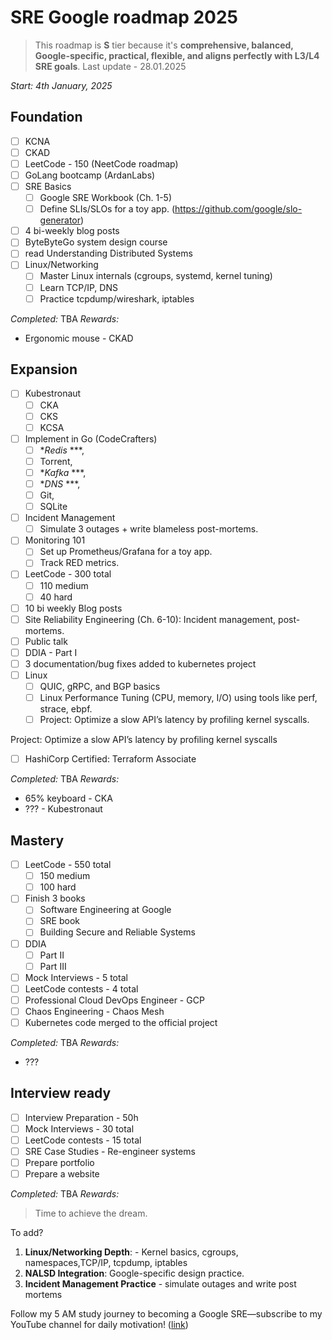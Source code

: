 # SRE Google roadmap 2025

>This roadmap is **S** tier because it's **comprehensive, balanced, Google-specific, practical, flexible, and aligns perfectly with L3/L4 SRE goals**.
Last update - 28.01.2025

*Start: 4th January, 2025*


## Foundation
- [ ] KCNA 
- [ ] CKAD 
- [ ] LeetCode - 150 (NeetCode roadmap)
- [ ] GoLang bootcamp (ArdanLabs)
- [ ] SRE Basics
	- [ ] Google SRE Workbook (Ch. 1-5) 
	- [ ] Define SLIs/SLOs for a toy app. (https://github.com/google/slo-generator)
- [ ] 4 bi-weekly blog posts
- [ ] ByteByteGo system design course
- [ ] read Understanding Distributed Systems
- [ ] Linux/Networking
	- [ ] Master Linux internals (cgroups, systemd, kernel tuning)
	- [ ] Learn TCP/IP, DNS 
	- [ ] Practice tcpdump/wireshark, iptables

*Completed:*  TBA
*Rewards:* 
* Ergonomic mouse - CKAD
## Expansion
- [ ] Kubestronaut
	- [ ] CKA
	- [ ] CKS
	- [ ] KCSA
- [ ] Implement in Go (CodeCrafters)
	- [ ] **Redis* ***, 
	- [ ] Torrent, 
	- [ ] **Kafka* ***, 
	- [ ] **DNS* ***, 
	- [ ] Git, 
	- [ ] SQLite
- [ ] Incident Management
	- [ ] Simulate 3 outages + write blameless post-mortems.
- [ ] Monitoring 101
	- [ ] Set up Prometheus/Grafana for a toy app.
	- [ ] Track RED metrics.
- [ ] LeetCode - 300 total
	- [ ] 110 medium
	- [ ] 40 hard
- [ ] 10 bi weekly Blog posts
- [ ] Site Reliability Engineering (Ch. 6-10): Incident management, post-mortems.
- [ ] Public talk
- [ ] DDIA - Part I
- [ ] 3 documentation/bug fixes added to kubernetes project
- [ ] Linux
	- [ ] QUIC, gRPC, and BGP basics
	- [ ] Linux Performance Tuning (CPU, memory, I/O) using tools like perf, strace, ebpf.
	- [ ] Project: Optimize a slow API’s latency by profiling kernel syscalls.

Project: Optimize a slow API’s latency by profiling kernel syscalls
- [ ] HashiCorp Certified: Terraform Associate

*Completed:*  TBA
*Rewards:* 
* 65% keyboard - CKA
* ??? - Kubestronaut

## Mastery
- [ ] LeetCode - 550 total
	- [ ] 150 medium
	- [ ] 100 hard
- [ ] Finish 3 books
	- [ ] Software Engineering at Google
	- [ ] SRE book
	- [ ] Building Secure and Reliable Systems
- [ ] DDIA
	- [ ] Part II
	- [ ] Part III
- [ ] Mock Interviews - 5 total
- [ ] LeetCode contests - 4 total
- [ ] Professional Cloud DevOps Engineer - GCP
- [ ] Chaos Engineering - Chaos Mesh
- [ ] Kubernetes code merged to the official project 

*Completed:*  TBA
*Rewards:*
* ???

## Interview ready
- [ ] Interview Preparation - 50h
- [ ] Mock Interviews - 30 total
- [ ] LeetCode contests - 15 total
- [ ] SRE Case Studies - Re-engineer systems
- [ ] Prepare portfolio
- [ ] Prepare a website

*Completed:*  TBA
*Rewards:*
>Time to achieve the dream. 

To add?
1. **Linux/Networking Depth**: - Kernel basics, cgroups, namespaces,TCP/IP, tcpdump, iptables
2. **NALSD Integration**: Google-specific design practice.
3. **Incident Management Practice** - simulate outages and write post mortems


Follow my 5 AM study journey to becoming a Google SRE—subscribe to my YouTube channel for daily motivation! ([link](https://www.youtube.com/channel/UC8OInIVpGAcqIvw-OFG2ccQ))
